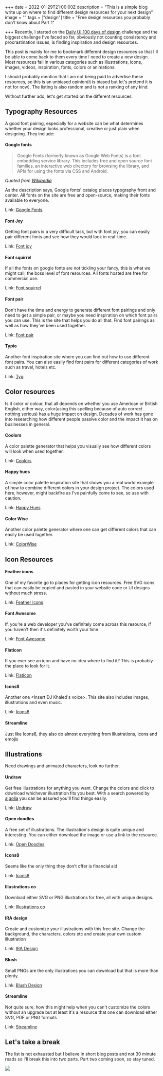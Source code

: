 +++
date = 2022-01-29T21:00:00Z
description = "This is a simple blog write up on where to find different design resources for your next design"
image = ""
tags = ["design"]
title = "Free design resources you probably don't know about Part 1"

+++
Recently, I started on the [Daily UI 100 days of design](https://www.dailyui.co/) challenge and the biggest challenge I've faced so far, obviously not counting consistency and procrastination issues, is finding inspiration and design resources. 

This post is mainly for me to bookmark different design resources so that I'll be able to come back to them every time I need to create a new design. Most resources fall in various categories such as illustrations, icons, images, videos, inspiration, fonts, colors or animations.

I should probably mention that I am not being paid to advertise these resources, so this is an unbiased opinion(it is biased but let's pretend it is not for now). The listing is also random and is not a ranking of any kind.

Without further ado, let's get started on the different resources.

## Typography Resources

A good font pairing, especially for a website can be what determines whether your design looks professional, creative or just plain when designing. They include:

#### Google fonts

> Google Fonts (formerly known as Google Web Fonts) is a font embedding service library. This includes free and open source font families, an interactive web directory for browsing the library, and APIs for using the fonts via CSS and Android.

_Quoted from_ [_Wikipedia_](https://en.wikipedia.org/wiki/Google_Fonts)

As the description says, Google fonts' catalog places typography front and center. All fonts on the site are free and open-source, making their fonts available to everyone.

Link: [Google Fonts](https://fonts.google.com/)

#### Font Joy

Getting font pairs is a very difficult task, but with font joy, you can easily pair different fonts and see how they would look in real-time.

Link: [Font joy](https://fontjoy.com/)

#### Font squirrel

If all the fonts on google fonts are not tickling your fancy, this is what we might call, the boss level of font resources. All fonts hosted are free for commercial use.

Link: [Font squirrel](https://www.fontsquirrel.com/)

#### Font pair

Don't have the time and energy to generate different font pairings and only need to get a simple pair, or maybe you need inspiration on which font pairs you can use. This is the site that helps you do all that. Find font pairings as well as how they've been used together.

Link: [Font pair](https://www.fontpair.co/)

#### Typio

Another font inspiration site where you can find out how to use different font pairs. You can also easily find font pairs for different categories of work such as travel, hotels etc.

Link: [Typ](https://typ.io/)

## Color resources

Is it color or colour, that all depends on whether you use American or British English, either way, color(using this spelling because of auto correct nothing serious) has a huge impact on design. Decades of work has gone into researching how different people passive color and the impact it has on businesses in general.

#### Coolors

A color palette generator that helps you visually see how different colors will look when used together.

Link: [Coolors](https://coolors.co/)

#### Happy hues

A simple color palette inspiration site that shows you a real world example of how to combine different colors in your design project. The colors used here, however, might backfire as I've painfully come to see, so use with caution.

Link: [Happy Hues](https://www.happyhues.co/)

#### Color Wise

Another color palette generator where one can get different colors that can easily be used together.

Link: [ColorWise](https://colorwise.io/)

## Icon Resources

#### Feather icons

One of my favorite go to places for getting icon resources. Free SVG icons that can easily be copied and pasted in your website code or UI designs without much stress.

Link: [Feather Icons](https://feathericons.com/)

#### Font Awesome

If, you're a web developer you've definitely come across this resource, if you haven't then it's definitely worth your time

Link: [Font Awesome](https://fontawesome.com/)

#### Flaticon

If you ever see an icon and have no idea where to find it? This is probably the place to look for it.

Link: [Flaticon](https://www.flaticon.com/)

#### Icons8

Another one <Insert DJ Khaled's voice>. This site also includes images, illustrations and even music.

Link: [Icons8](https://icons8.com/)

#### Streamline

Just like Icons8, they also do almost everything from illustrations, icons and emojis

## Illustrations

Need drawings and animated characters, look no further.

#### Undraw

Get free illustrations for anything you want. Change the colors and click to download whichever illustration fits you best. With a search powered by [algolia](https://www.algolia.com/) you can be assured you'll find things easily.

Link: [Undraw](https://undraw.co/illustrations)

#### Open doodles

A free set of illustrations. The illustration's design is quite unique and interesting. You can either download the image or use a link to the resource.

Link: [Open Doodles](https://opendoodles.com/)

#### Icons8

Seems like the only thing they don't offer is financial aid

Link: [Icons8](https://icons8.com/)

#### Illustrations co

Download either SVG or PNG illustrations for free, all with unique designs.

Link: [Illustrations co](https://illlustrations.co/)

#### IRA design

Create and customize your illustrations with this free site. Change the background, the characters, colors etc and create your own custom illustration

Link: [IRA Design](https://iradesign.io/)

#### Blush

Small PNGs are the only illustrations you can download but that is more than plenty.

Link: [Blush Design](https://blush.design/)

#### Streamline

Not quite sure, how this might help when you can't customize the colors without an upgrade but at least it's a resource that one can download either SVG, PDF or PNG formats

Link: [Streamline](https://app.streamlinehq.com/illustrations)

## Let's take a break

The list is not exhausted but I believe in short blog posts and not 30 minute reads so I'll break this into two parts. Part two coming soon, so stay tuned.

![](https://media.giphy.com/media/LFEjnqmVmbKk8/giphy.gif)